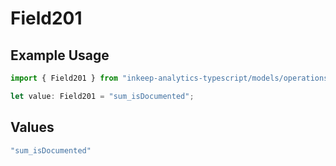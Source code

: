 # Field201

## Example Usage

```typescript
import { Field201 } from "inkeep-analytics-typescript/models/operations";

let value: Field201 = "sum_isDocumented";
```

## Values

```typescript
"sum_isDocumented"
```